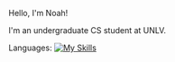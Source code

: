 Hello, I'm Noah! 

I'm an undergraduate CS student at UNLV. 

Languages: 
[![My Skills](https://skillicons.dev/icons?i=java,c,cpp,py,bash)](https://skillicons.dev)
